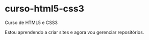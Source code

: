 # curso-html5-css3
 Curso de HTML5 e CSS3

Estou aprendendo a criar sites e agora vou gerenciar repositórios.